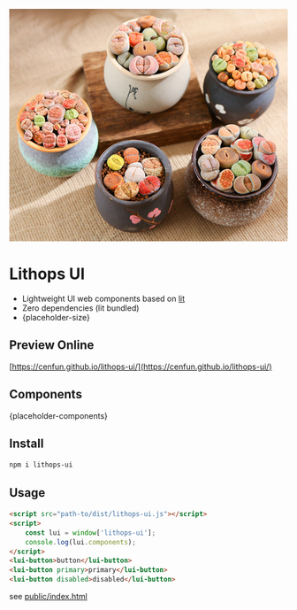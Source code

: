 ![](scripts/lithops.jpg)
# Lithops UI
- Lightweight UI web components based on [lit](https://github.com/lit/lit)
- Zero dependencies (lit bundled)
- {placeholder-size}

## Preview Online
[https://cenfun.github.io/lithops-ui/](https://cenfun.github.io/lithops-ui/)

## Components
{placeholder-components}
## Install
```sh
npm i lithops-ui
```
## Usage
```html
<script src="path-to/dist/lithops-ui.js"></script>
<script>
    const lui = window['lithops-ui'];
    console.log(lui.components);
</script>
<lui-button>button</lui-button>
<lui-button primary>primary</lui-button>
<lui-button disabled>disabled</lui-button>

```
see [public/index.html](public/index.html)

